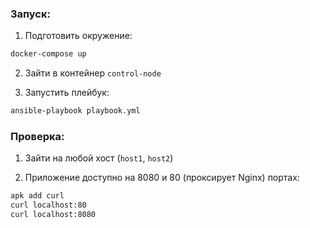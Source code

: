 ### Запуск:

1. Подготовить окружение:
```bash
docker-compose up
```

2. Зайти в контейнер `control-node`

3. Запустить плейбук:

```bash
ansible-playbook playbook.yml
```

### Проверка:

1. Зайти на любой хост (`host1`, `host2`)

2. Приложение доступно на 8080 и 80 (проксирует Nginx) портах:

```bash
apk add curl
curl localhost:80
curl localhost:8080
```
